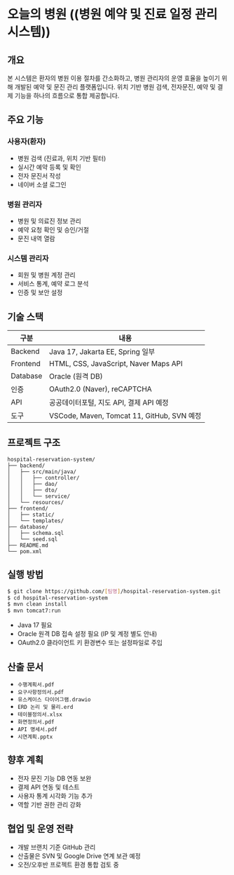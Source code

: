 # 오늘의 병원 ((병원 예약 및 진료 일정 관리 시스템))

## 개요
본 시스템은 환자의 병원 이용 절차를 간소화하고, 병원 관리자의 운영 효율을 높이기 위해 개발된 예약 및 문진 관리 플랫폼입니다. 위치 기반 병원 검색, 전자문진, 예약 및 결제 기능을 하나의 흐름으로 통합 제공합니다.

## 주요 기능

### 사용자(환자)
- 병원 검색 (진료과, 위치 기반 필터)
- 실시간 예약 등록 및 확인
- 전자 문진서 작성
- 네이버 소셜 로그인

### 병원 관리자
- 병원 및 의료진 정보 관리
- 예약 요청 확인 및 승인/거절
- 문진 내역 열람

### 시스템 관리자
- 회원 및 병원 계정 관리
- 서비스 통계, 예약 로그 분석
- 인증 및 보안 설정

## 기술 스택

| 구분 | 내용 |
|------|------|
| Backend | Java 17, Jakarta EE, Spring 일부 |
| Frontend | HTML, CSS, JavaScript, Naver Maps API |
| Database | Oracle (원격 DB) |
| 인증 | OAuth2.0 (Naver), reCAPTCHA |
| API | 공공데이터포털, 지도 API, 결제 API 예정 |
| 도구 | VSCode, Maven, Tomcat 11, GitHub, SVN 예정 |

## 프로젝트 구조

```
hospital-reservation-system/
├── backend/
│   ├── src/main/java/
│   │   ├── controller/
│   │   ├── dao/
│   │   ├── dto/
│   │   └── service/
│   └── resources/
├── frontend/
│   ├── static/
│   └── templates/
├── database/
│   ├── schema.sql
│   └── seed.sql
├── README.md
└── pom.xml
```

## 실행 방법

```bash
$ git clone https://github.com/[팀명]/hospital-reservation-system.git
$ cd hospital-reservation-system
$ mvn clean install
$ mvn tomcat7:run
```

- Java 17 필요
- Oracle 원격 DB 접속 설정 필요 (IP 및 계정 별도 안내)
- OAuth2.0 클라이언트 키 환경변수 또는 설정파일로 주입

## 산출 문서

- `수행계획서.pdf`
- `요구사항정의서.pdf`
- `유스케이스 다이어그램.drawio`
- `ERD 논리 및 물리.erd`
- `테이블정의서.xlsx`
- `화면정의서.pdf`
- `API 명세서.pdf`
- `시연계획.pptx`

## 향후 계획

- 전자 문진 기능 DB 연동 보완
- 결제 API 연동 및 테스트
- 사용자 통계 시각화 기능 추가
- 역할 기반 권한 관리 강화

## 협업 및 운영 전략

- 개발 브랜치 기준 GitHub 관리
- 산출물은 SVN 및 Google Drive 연계 보관 예정
- 오전/오후반 프로젝트 환경 통합 검토 중
